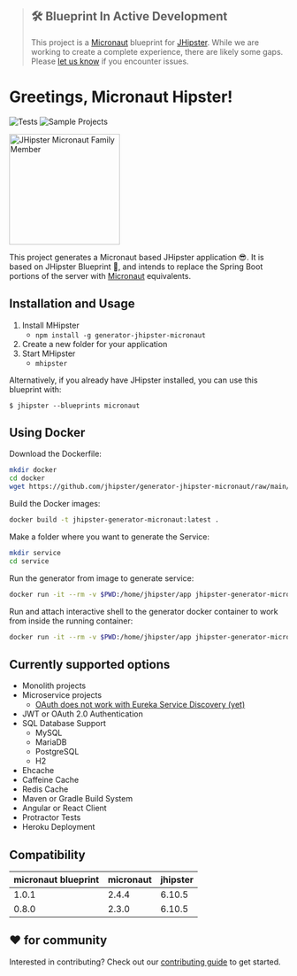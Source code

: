 > ## 🛠 Blueprint In Active Development
> This project is a [Micronaut](https://micronaut.io) blueprint for [JHipster](https://jhipster.tech).
> While we are working to create a complete experience, there are likely some gaps.
> Please [let us know](https://github.com/jhipster/generator-jhipster-micronaut/issues) if you encounter issues.
>

# Greetings, Micronaut Hipster!

![Tests](https://github.com/jhipster/generator-jhipster-micronaut/workflows/Generator%20Lint%20/%20Tests/badge.svg)
![Sample Projects](https://github.com/jhipster/generator-jhipster-micronaut/workflows/Verify%20Sample%20Projects/badge.svg)

<img src="https://raw.githubusercontent.com/jhipster/jhipster-artwork/master/family/jhipster_family_member_4.png" alt="JHipster Micronaut Family Member"
width=200
style="max-width:50%;">

This project generates a Micronaut based JHipster application 😎.
It is based on JHipster Blueprint 🔵, and intends to replace the Spring Boot portions of the server with [Micronaut](https://micronaut.io) equivalents.

## Installation and Usage

1. Install MHipster
    + `npm install -g generator-jhipster-micronaut`
2. Create a new folder for your application
3. Start MHipster
    + `mhipster`

Alternatively, if you already have JHipster installed, you can use this blueprint with:
```
$ jhipster --blueprints micronaut
```

## Using Docker

Download the Dockerfile:

```bash
mkdir docker
cd docker
wget https://github.com/jhipster/generator-jhipster-micronaut/raw/main/docker/Dockerfile
```

Build the Docker images:

```bash
docker build -t jhipster-generator-micronaut:latest .
```

Make a folder where you want to generate the Service:

```bash
mkdir service
cd service
```

Run the generator from image to generate service:

```bash
docker run -it --rm -v $PWD:/home/jhipster/app jhipster-generator-micronaut
```

Run and attach interactive shell to the generator docker container to work from inside the running container:

```bash
docker run -it --rm -v $PWD:/home/jhipster/app jhipster-generator-micronaut /bin/bash
```

## Currently supported options
* Monolith projects
* Microservice projects
  * [OAuth does not work with Eureka Service Discovery (yet)](https://github.com/micronaut-projects/micronaut-core/issues/5208)
* JWT or OAuth 2.0 Authentication
* SQL Database Support
  * MySQL
  * MariaDB
  * PostgreSQL
  * H2
* Ehcache
* Caffeine Cache
* Redis Cache
* Maven or Gradle Build System
* Angular or React Client
* Protractor Tests
* Heroku Deployment

## Compatibility 

| micronaut blueprint       | micronaut     | jhipster  |
| -------------             |-------------  | -----     |
| 1.0.1                     | 2.4.4         | 6.10.5    |
| 0.8.0                     | 2.3.0         | 6.10.5    |

## ❤️ for community

Interested in contributing?
Check out our [contributing guide](https://github.com/jhipster/generator-jhipster-micronaut/blob/main/CONTRIBUTING.md) to get started.
